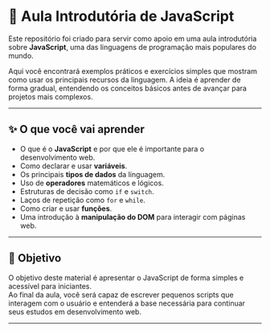# 📘 Aula Introdutória de JavaScript  

Este repositório foi criado para servir como apoio em uma aula introdutória sobre **JavaScript**, uma das linguagens de programação mais populares do mundo.  

Aqui você encontrará exemplos práticos e exercícios simples que mostram como usar os principais recursos da linguagem. A ideia é aprender de forma gradual, entendendo os conceitos básicos antes de avançar para projetos mais complexos.  

---

## ✨ O que você vai aprender  

- O que é o **JavaScript** e por que ele é importante para o desenvolvimento web.  
- Como declarar e usar **variáveis**.  
- Os principais **tipos de dados** da linguagem.  
- Uso de **operadores** matemáticos e lógicos.  
- Estruturas de decisão como `if` e `switch`.  
- Laços de repetição como `for` e `while`.  
- Como criar e usar **funções**.  
- Uma introdução à **manipulação do DOM** para interagir com páginas web.  

---

## 🎯 Objetivo  

O objetivo deste material é apresentar o JavaScript de forma simples e acessível para iniciantes.  
Ao final da aula, você será capaz de escrever pequenos scripts que interagem com o usuário e entenderá a base necessária para continuar seus estudos em desenvolvimento web.  

---